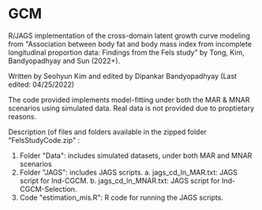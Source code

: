 # GCM
R/JAGS implementation of the cross-domain latent growth curve modeling from "Association between body fat and body mass index from incomplete longitudinal proportion data: Findings from the Fels study" by Tong, Kim, Bandyopadhyay and Sun (2022+). 

Written by Seohyun Kim and edited by Dipankar Bandyopadhyay (Last edited: 04/25/2022)


The code provided implements model-fitting under both the MAR & MNAR scenarios using simulated data. Real data is not provided due to proptietary reasons.

Description (of files and folders available in the zipped folder "FelsStudyCode.zip" : 

1. Folder "Data": includes simulated datasets, under both MAR and MNAR scenarios
2. Folder "JAGS": includes JAGS scripts.
   a. jags_cd_ln_MAR.txt: JAGS script for Ind-CGCM.
   b. jags_cd_ln_MNAR.txt: JAGS script for Ind-CGCM-Selection.
3. Code "estimation_mis.R": R code for running the JAGS scripts.
